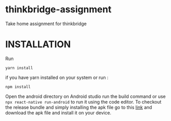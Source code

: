 # thinkbridge-assignment
Take home assignment for thinkbridge

# INSTALLATION
Run
```
yarn install
```
if you have yarn installed on your system or run :
```
npm install
```

Open the android directory on Android studio run the build command or use ```npx react-native run-android``` to run it using the code editor.
To checkout the release bundle and simply installing the apk file go to this [link][1] and download the apk file and install it on your device.
 
[1]: https://github.com/abdemirza/thinkbridge-assignment/blob/main/android/app/release/app-release.apk "link"
